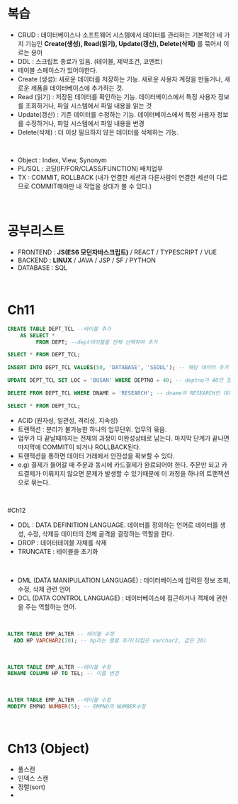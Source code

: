 # 복습

- CRUD : 데이터베이스나 소프트웨어 시스템에서 데이터를 관리하는 기본적인 네 가지 기능인 **Create(생성), Read(읽기), Update(갱신), Delete(삭제)** 를 묶어서 이르는 용어
- DDL : 스크립트 종료가 있음. (테이블, 제약조건, 코멘트)
- 테이블 스페이스가 있어야한다.
- Create (생성): 새로운 데이터를 저장하는 기능. 새로운 사용자 계정을 만들거나, 새로운 제품을 데이터베이스에 추가하는 것.
- Read (읽기) : 저장된 데이터를 확인하는 기능. 데이터베이스에서 특정 사용자 정보를 조회하거나, 파일 시스템에서 파일 내용을 읽는 것
- Update(갱신) : 기존 데이터를 수정하는 기능. 데이터베이스에서 특정 사용자 정보를 수정하거나, 파일 시스템에서 파일 내용을 변경
- Delete(삭제) : 더 이상 필요하지 않은 데이터를 삭제하는 기능.

<br>

- Object : Index, View, Synonym
- PL/SQL : 코딩(IF/FOR/CLASS/FUNCTION) 배치업무
- TX : COMMIT, ROLLBACK (내가 연결한 세션과 다른사람이 연결한 세션이 다르므로 COMMIT해야만 내 작업을 상대가 볼 수 있다.)

<BR>

# 공부리스트

- FRONTEND : **JS(ES6 모던자바스크립트)** / REACT / TYPESCRIPT / VUE
- BACKEND : **LINUX** / JAVA / JSP / SF / PYTHON
- DATABASE : SQL

<BR>

# Ch11

```sql
CREATE TABLE DEPT_TCL --테이블 추가
    AS SELECT *
         FROM DEPT; --dept테이블을 전체 선택하여 추가

SELECT * FROM DEPT_TCL;

INSERT INTO DEPT_TCL VALUES(50, 'DATABASE', 'SEOUL'); -- 해당 데이터 추가

UPDATE DEPT_TCL SET LOC = 'BUSAN' WHERE DEPTNO = 40; -- deptno가 40인 정보 수정

DELETE FROM DEPT_TCL WHERE DNAME = 'RESEARCH'; -- dname이 RESEARCH인 데이터 삭제

SELECT * FROM DEPT_TCL;

```
- ACID (원자성, 일관성, 격리성, 지속성)
- 트랜잭션 : 분리가 불가능한 하나의 업무단위. 업무의 묶음.
- 업무가 다 끝날때까지는 전체의 과정이 미완성상태로 남는다. 마지막 단계가 끝나면 마지막에 COMMIT이 되거나 ROLLBACK된다.
- 트랜잭션을 통하면 데이터 거래에서 안전성을 확보할 수 있다.
- e.g) 결제가 들어갈 때 주문과 동시에 카드결제가 완료되어야 한다. 주문만 되고 카드결제가 이뤄지지 않으면 문제가 발생할 수 있기때문에 이 과정을 하나의 트랜잭션으로 묶는다.

<BR>

#Ch12

- DDL : DATA DEFINITION LANGUAGE. 데이터를 정의하는 언어로 데이터를 생성, 수정, 삭제등 데이터의 전체 골격을 결정하는 역할을 한다.
- DROP : 데이터테이블 자체를 삭제
- TRUNCATE : 테이블을 초기화

<BR>

- DML (DATA MANIPULATION LANGUAGE) : 데이터베이스에 입력된 정보 조회, 수정, 삭제 관련 언어
- DCL (DATA CONTROL LANGUAGE) : 데이터베이스에 접근하거나 객체에 권한을 주는 역할하는 언어.

<BR>

```sql
ALTER TABLE EMP_ALTER -- 테이블 수정
  ADD HP VARCHAR2(20); -- hp라는 컬럼 추가(타입은 varchar2, 값은 20)
```

<br>

```sql
ALTER TABLE EMP_ALTER --테이블 수정
RENAME COLUMN HP TO TEL; -- 이름 변경
```

<br>

```sql
ALTER TABLE EMP_ALTER --테이블 수정
MODIFY EMPNO NUMBER(5); -- EMPNO의 NUMBER수정
```

<BR>

# Ch13 (Object)

- 풀스캔
- 인덱스 스캔
- 정렬(sort)
- 
